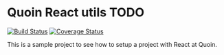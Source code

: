 # Quoin React utils TODO

[![Build Status](https://travis-ci.com/Quoin/react-utils-todo.svg?branch=master)](https://travis-ci.com/Quoin/react-utils-todo)
[![Coverage Status](https://coveralls.io/repos/github/Quoin/react-utils-todo/badge.svg?branch=master)](https://coveralls.io/github/Quoin/react-utils-todo?branch=master)

This is a sample project to see how to setup a project with React at Quoin.

